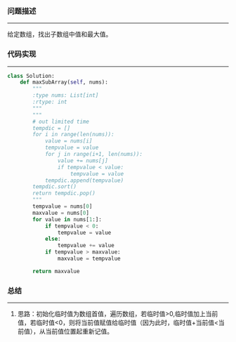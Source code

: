 ### 问题描述
***
给定数组，找出子数组中值和最大值。
### 代码实现
***
```python
class Solution:
    def maxSubArray(self, nums):
        """
        :type nums: List[int]
        :rtype: int
        """
        """
        # out limited time
        tempdic = []
        for i in range(len(nums)):
            value = nums[i]
            tempvalue = value
            for j in range(i+1, len(nums)):
                value += nums[j]
                if tempvalue < value:
                    tempvalue = value
            tempdic.append(tempvalue)
        tempdic.sort()
        return tempdic.pop()
        """
        tempvalue = nums[0]
        maxvalue = nums[0]
        for value in nums[1:]:
            if tempvalue < 0:
                tempvalue = value
            else:
                tempvalue += value
            if tempvalue > maxvalue:
                maxvalue = tempvalue

        return maxvalue
```
### 总结
***
1. 思路：初始化临时值为数组首值，遍历数组，若临时值>0,临时值加上当前值，若临时值<0，则将当前值赋值给临时值（因为此时，临时值+当前值<当前值），从当前值位置起重新记值。